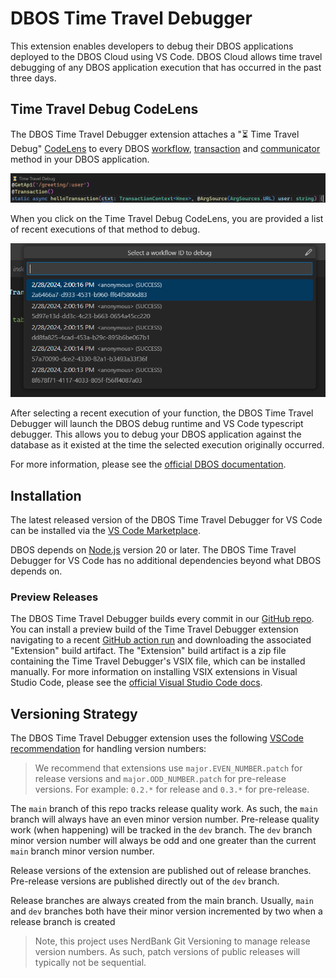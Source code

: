 # DBOS Time Travel Debugger

This extension enables developers to debug their DBOS applications deployed to the DBOS Cloud using VS Code.
DBOS Cloud allows time travel debugging of any DBOS application execution that has occurred in the past three days.

## Time Travel Debug CodeLens 

The DBOS Time Travel Debugger extension attaches a "⏳ Time Travel Debug" 
[CodeLens](https://code.visualstudio.com/blogs/2017/02/12/code-lens-roundup)
to every DBOS [workflow](https://docs.dbos.dev/tutorials/workflow-tutorial),
[transaction](https://docs.dbos.dev/tutorials/transaction-tutorial)
and [communicator](https://docs.dbos.dev/tutorials/communicator-tutorial) method in your DBOS application.

![DBOS Time Travel CodeLens Screenshot](images/ttdbg-code-lens.png)

When you click on the Time Travel Debug CodeLens, you are provided a list of recent executions of that method to debug.

![DBOS Time Travel Workflow ID picker](images/ttdbg-wfid-quick-pick.png)

After selecting a recent execution of your function, the DBOS Time Travel Debugger will launch the DBOS debug runtime 
and VS Code typescript debugger. This allows you to debug your DBOS application against the database as it existed 
at the time the selected execution originally occurred.

For more information, please see the [official DBOS documentation](https://docs.dbos.dev/).

## Installation

The latest released version of the DBOS Time Travel Debugger for VS Code can be installed via the 
[VS Code Marketplace](https://marketplace.visualstudio.com/publishers/dbos-inc). 

DBOS depends on [Node.js](https://nodejs.org/) version 20 or later. 
The DBOS Time Travel Debugger for VS Code has no additional dependencies beyond what DBOS depends on.

### Preview Releases

The DBOS Time Travel Debugger builds every commit in our [GitHub repo](https://github.com/dbos-inc/ttdbg-extension).
You can install a preview build of the Time Travel Debugger extension navigating to a recent 
[GitHub action run](https://github.com/dbos-inc/ttdbg-extension/actions/workflows/on_push.yml)
and downloading the associated "Extension" build artifact. 
The "Extension" build artifact is a zip file containing the Time Travel Debugger's VSIX file, which can be installed manually.
For more information on installing VSIX extensions in Visual Studio Code, please see the
[official Visual Studio Code docs](https://code.visualstudio.com/docs/editor/extension-gallery#_install-from-a-vsix).

## Versioning Strategy

The DBOS Time Travel Debugger extension uses the following
[VSCode recommendation](https://code.visualstudio.com/api/working-with-extensions/publishing-extension#prerelease-extensions)
for handling version numbers:

> We recommend that extensions use `major.EVEN_NUMBER.patch` for release versions and 
> `major.ODD_NUMBER.patch` for pre-release versions. 
> For example: `0.2.*` for release and `0.3.*` for pre-release.

The `main` branch of this repo tracks release quality work. 
As such, the `main` branch will always have an even minor version number.
Pre-release quality work (when happening) will be tracked in the `dev` branch.
The `dev` branch minor version number will always be odd and one greater than the current `main` branch minor version number.

Release versions of the extension are published out of release branches.
Pre-release versions are published directly out of the `dev` branch. 

Release branches are always created from the main branch.
Usually, `main` and `dev` branches both have their minor version incremented by two when a release branch is created

> Note, this project uses NerdBank Git Versioning to manage release version numbers.
> As such, patch versions of public releases will typically not be sequential. 
